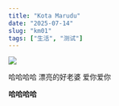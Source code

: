```yaml
---
title: "Kota Marudu"
date: "2025-07-14"
slug: "km01"
tags: ["生活", "测试"]
---
```

![](https://prod-files-secure.s3.us-west-2.amazonaws.com/112d0858-5090-4d34-a606-b75eb8d65fd2/c7b45876-473c-4fb6-85d3-cb84a84bfc51/1000201235.jpg?X-Amz-Algorithm=AWS4-HMAC-SHA256&X-Amz-Content-Sha256=UNSIGNED-PAYLOAD&X-Amz-Credential=ASIAZI2LB466X7PXW2CS%2F20250725%2Fus-west-2%2Fs3%2Faws4_request&X-Amz-Date=20250725T155715Z&X-Amz-Expires=3600&X-Amz-Security-Token=IQoJb3JpZ2luX2VjEB4aCXVzLXdlc3QtMiJHMEUCIQCWpHLlecLe7hZYvblBjtKmS9WPYYWfJXfxANT4ljYmWAIgeFGSjjcxx8erldSMCDoUsizwiChSlQLeVxf5LPqOucMq%2FwMIRxAAGgw2Mzc0MjMxODM4MDUiDPbEHAINNeW%2BTnnoeircAzw2S0%2B%2Flk%2BsfW2h5SpOlRD4H2sn8%2FdFW0%2Bly4q35XLXxYjMwHzJ0H0Mij9xB4TDaq06yWvt1ur5H%2FT3GNptpMNvGUZQT%2F6dlJwmfBiHJCUUelszX4vSN%2BUqp62SRVEbQ6ihVNseNMCoujjucx78PYzccxcgq207sBv1kj01%2F5LuF1EPKByr0DCVokM6nLy0IVuUqcJYs%2BPB%2FKrLYf3b2vSk%2B4z5wgEZl%2B%2FsRn6vvJyqG6%2BkPMRttdKppUe1%2FfwwofkD5J1pdInNhZW38FecQURe2S3Y4nwpya8QtG9Ow4iQg0Y3xMhKPrErg%2FsmUdh0XHjTjKGjKuli0NrAE7j%2Fm5KKlck7htiWYKG8h1KMKoBqQoMIYBUBfT%2FJHB1lsoJEX8awJEi2BH1sehfA2eLNBJ%2FZtK9%2FnWD5p%2B%2FqDvK5FHGoMA5GNdPLR%2FcscE1BUZjjPPoWOV7hbV%2BtTIUy9XPwJdRHdHvnheuryWB44rQdw6IKlRIy62UHvTpLoslTayQNYcKMvaFmYH%2FZqJd6ShurL9WZh9BOiGcoGN1g8MMB%2FG3o3ioDLjVxy%2B9gxnPFMDyGvGXLS6ZhAlXuaQcApLBOmX14fERvhOOFE6H90lwyYpQecfdjq%2Flui87bC3yrMMWhjsQGOqUB%2FAdHVbv50WYllR9sMKpYi4ke%2B8HqUT%2BgcEhaJLhJ75rH%2FAcre%2FyPVIxt%2F7uys8OKgfzjz8dxuc%2BSvTBe%2BkIfhf8NsZ5qVsX2joKSXjsvAn%2BQ9%2BQe54wBK%2BA9kX91kM0ZQDKbIlI01%2FJgJm3xmM5D3Ayl%2FvbInckQ9%2BZ6FxWlZ5VMt0tA7LMns%2FcHV5Ak%2FK6aLtsr%2FZVh0i1zXOwC1%2B2qK5mc6RE0&X-Amz-Signature=0983d9f2bd2713de5fb37d8c529ac8ba56e3fda9a669bf9c3fcbec1638f405b6&X-Amz-SignedHeaders=host&x-amz-checksum-mode=ENABLED&x-id=GetObject)


哈哈哈哈  漂亮的好老婆  爱你爱你


**哈哈哈哈**

